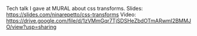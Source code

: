 Tech talk I gave at MURAL about css transforms.
Slides: https://slides.com/ninarepetto/css-transforms
Video: https://drive.google.com/file/d/1zVMmGqr7TjSDSHeZbdOTmARwmI2BMMJO/view?usp=sharing
